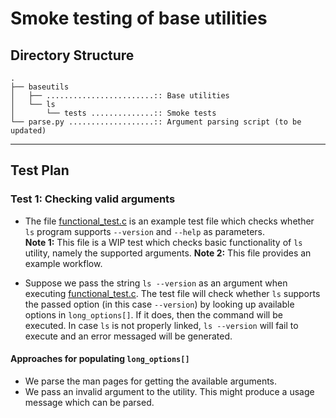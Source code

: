 # Smoke testing of base utilities

## Directory Structure
```
.
├── baseutils
│   ├── ........................:: Base utilities
│   └── ls
│       └── tests ..............:: Smoke tests
└── parse.py ...................:: Argument parsing script (to be updated)
```
- - -

## Test Plan

### Test 1: Checking valid arguments
* The file [functional_test.c](baseutils/ls/tests/functional_test.c) is an example test file which checks whether `ls` program supports `--version` and `--help` as parameters. <br>
  **Note 1:** This file is a WIP test which checks basic functionality of `ls` utility, namely the supported arguments.
  **Note 2:** This file provides an example workflow.

* Suppose we pass the string `ls --version` as an argument when executing [functional_test.c](baseutils/ls/tests/functional_test.c). The test file will check whether `ls` supports the passed option (in this case `--version`) by looking up available options in `long_options[]`. If it does, then the command will be executed.
  In case `ls` is not properly linked, `ls --version` will fail to execute and an error messaged will be generated.

#### Approaches for populating `long_options[]`
* We parse the man pages for getting the available arguments.
* We pass an invalid argument to the utility. This might produce a usage message which can be parsed.

